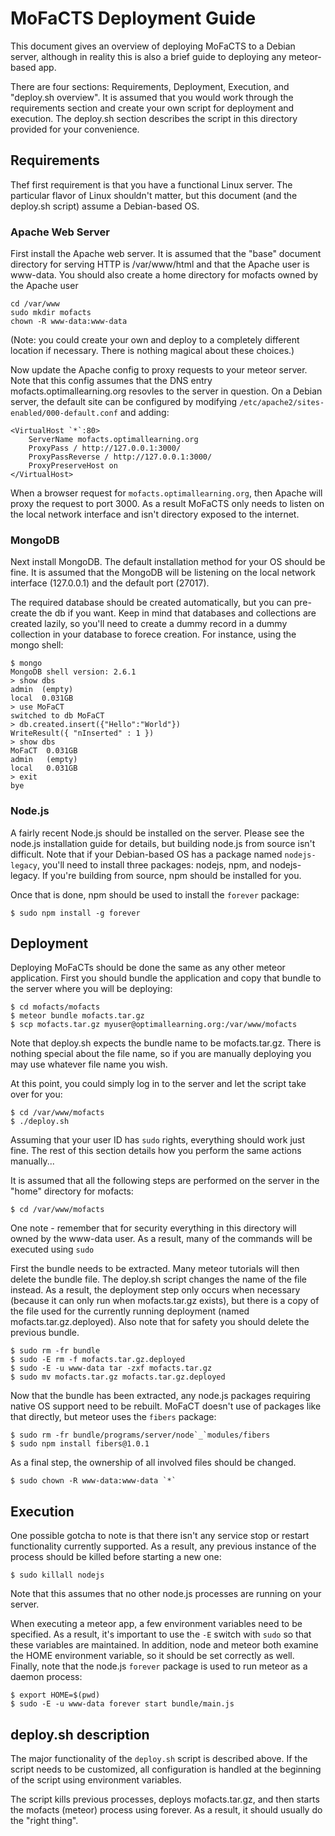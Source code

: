 MoFaCTS Deployment Guide
===============================

This document gives an overview of deploying MoFaCTS to a Debian server,
although in reality this is also a brief guide to deploying any
meteor-based app.

There are four sections: Requirements, Deployment, Execution, and
"deploy.sh overview".  It is assumed that you would work through the
requirements section and create your own script for deployment and
execution.  The deploy.sh section describes the script in this directory
provided for your convenience.


Requirements
---------------------------

Thef first requirement is that you have a functional Linux server.  The
particular flavor of Linux shouldn't matter, but this document (and
the deploy.sh script) assume a Debian-based OS.

### Apache Web Server

First install the Apache web server.  It is assumed that the "base"
document directory for serving HTTP is /var/www/html and that the Apache
user is www-data. You should also create a home directory for mofacts
owned by the Apache user

    cd /var/www
    sudo mkdir mofacts
    chown -R www-data:www-data 

(Note: you could create your own and deploy to a completely different
location if necessary.  There is nothing magical about these choices.)

Now update the Apache config to proxy requests to your meteor server.
Note that this config assumes that the DNS entry mofacts.optimallearning.org
resovles to the server in question.  On a Debian server, the default site
can be configured by modifying `/etc/apache2/sites-enabled/000-default.conf`
and adding:

    <VirtualHost `*`:80>
        ServerName mofacts.optimallearning.org
        ProxyPass / http://127.0.0.1:3000/
        ProxyPassReverse / http://127.0.0.1:3000/
        ProxyPreserveHost on
    </VirtualHost>

When a browser request for `mofacts.optimallearning.org`, then Apache
will proxy the request to port 3000.  As a result MoFaCTS only needs to
listen on the local network interface and isn't directory exposed to
the internet.

### MongoDB

Next install MongoDB.  The default installation method for your OS should
be fine.  It is assumed that the MongoDB will be listening on the local
network interface (127.0.0.1) and the default port (27017).

The required database should be created automatically, but you can
pre-create the db if you want.  Keep in mind that databases and
collections are created lazily, so you'll need to create a dummy record
in a dummy collection in your database to forece creation.  For instance,
using the mongo shell:

    $ mongo
    MongoDB shell version: 2.6.1
    > show dbs
    admin  (empty)
    local  0.031GB
    > use MoFaCT
    switched to db MoFaCT
    > db.created.insert({"Hello":"World"})
    WriteResult({ "nInserted" : 1 })
    > show dbs
    MoFaCT  0.031GB
    admin   (empty)
    local   0.031GB
    > exit
    bye

### Node.js

A fairly recent Node.js should be installed on the server.  Please see
the node.js installation guide for details, but building node.js from
source isn't difficult.  Note that if your Debian-based OS has a package
named `nodejs-legacy`, you'll need to install three packages: nodejs,
npm, and nodejs-legacy.  If you're building from source, npm should be
installed for you.

Once that is done, npm should be used to install the `forever` package:

    $ sudo npm install -g forever


Deployment
---------------------------

Deploying MoFaCTs should be done the same as any other meteor application.
First you should bundle the application and copy that bundle to the server
where you will be deploying:

    $ cd mofacts/mofacts
    $ meteor bundle mofacts.tar.gz
    $ scp mofacts.tar.gz myuser@optimallearning.org:/var/www/mofacts

Note that deploy.sh expects the bundle name to be mofacts.tar.gz. 
There is nothing special about the file name, so if you are manually
deploying you may use whatever file name you wish.

At this point, you could simply log in to the server and let the script
take over for you:

    $ cd /var/www/mofacts
    $ ./deploy.sh

Assuming that your user ID has `sudo` rights, everything should work
just fine.  The rest of this section details how you perform the same
actions manually...

It is assumed that all the following steps are performed on the server
in the "home" directory for mofacts:

    $ cd /var/www/mofacts
    
One note - remember that for security everything in this directory will
owned by the www-data user.  As a result, many of the commands will be
executed using `sudo`
    
First the bundle needs to be extracted.  Many meteor tutorials will then
delete the bundle file.  The deploy.sh script changes the name of the
file instead.  As a result, the deployment step only occurs when necessary
(because it can only run when mofacts.tar.gz exists), but there is a copy
of the file used for the currently running deployment (named
mofacts.tar.gz.deployed).  Also note that for safety you should delete
the previous bundle.

    $ sudo rm -fr bundle
    $ sudo -E rm -f mofacts.tar.gz.deployed
    $ sudo -E -u www-data tar -zxf mofacts.tar.gz
    $ sudo mv mofacts.tar.gz mofacts.tar.gz.deployed
    
Now that the bundle has been extracted, any node.js packages requiring
native OS support need to be rebuilt.  MoFaCT doesn't use of packages
like that directly, but meteor uses the `fibers` package:

    $ sudo rm -fr bundle/programs/server/node`_`modules/fibers
    $ sudo npm install fibers@1.0.1
    
As a final step, the ownership of all involved files should be changed.

    $ sudo chown -R www-data:www-data `*`


Execution
---------------------------

One possible gotcha to note is that there isn't any service stop or
restart functionality currently supported.  As a result, any previous
instance of the process should be killed before starting a new one:

    $ sudo killall nodejs
    
Note that this assumes that no other node.js processes are running
on your server.

When executing a meteor app, a few environment variables need to be
specified.  As a result, it's important to use the `-E` switch with
`sudo` so that these variables are maintained.  In addition, node and
meteor both examine the HOME environment variable, so it should be set
correctly as well. Finally, note that the node.js `forever` package is
used to run meteor as a daemon process:

    $ export HOME=$(pwd)
    $ sudo -E -u www-data forever start bundle/main.js


deploy.sh description
---------------------------

The major functionality of the `deploy.sh` script is described above.
If the script needs to be customized, all configuration is handled at 
the beginning of the script using environment variables.

The script kills previous processes, deploys mofacts.tar.gz, and then
starts the mofacts (meteor) process using forever.  As a result, it
should usually do the "right thing".
